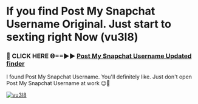 # If you find Post My Snapchat Username Original. Just start to sexting right Now (vu3l8)

<h3>🔴 CLICK HERE 🌐==►► <a href="https://tinyurl.com/mtbk5fxa" rel="nofollow">Post My Snapchat Username Updated finder</a></h3>

I found Post My Snapchat Username. You'll definitely like. Just don't open Post My Snapchat Username at work 😉💬

[![vu3l8](https://i.imgur.com/Q8WKrnY.jpeg)](https://tinyurl.com/mtbk5fxa)
